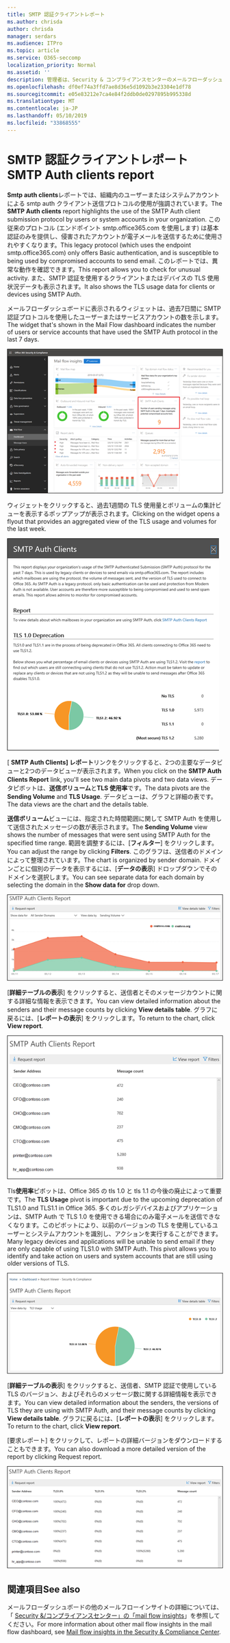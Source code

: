 ```yaml
---
title: SMTP 認証クライアントレポート
ms.author: chrisda
author: chrisda
manager: serdars
ms.audience: ITPro
ms.topic: article
ms.service: O365-seccomp
localization_priority: Normal
ms.assetid: ''
description: 管理者は、Security & コンプライアンスセンターのメールフローダッシュボードの SMTP Auth クライアントレポートについて学習できます。
ms.openlocfilehash: df0ef74a3ffd7ae8d36e5d1092b3e23304e1df78
ms.sourcegitcommit: e05e83212e7ca4e84f2ddb0de0297895b995338d
ms.translationtype: MT
ms.contentlocale: ja-JP
ms.lasthandoff: 05/10/2019
ms.locfileid: "33868555"
---
```

# <a name="smtp-auth-clients-report"></a><span data-ttu-id="3c90e-103">SMTP 認証クライアントレポート</span><span class="sxs-lookup"><span data-stu-id="3c90e-103">SMTP Auth clients report</span></span>

<span data-ttu-id="3c90e-104">**Smtp auth clients**レポートでは、組織内のユーザーまたはシステムアカウントによる smtp auth クライアント送信プロトコルの使用が強調されています。</span><span class="sxs-lookup"><span data-stu-id="3c90e-104">The **SMTP Auth clients** report highlights the use of the SMTP Auth client submission protocol by users or system accounts in your organization.</span></span> <span data-ttu-id="3c90e-105">この従来のプロトコル (エンドポイント smtp.office365.com を使用します) は基本認証のみを提供し、侵害されたアカウントが電子メールを送信するために使用されやすくなります。</span><span class="sxs-lookup"><span data-stu-id="3c90e-105">This legacy protocol (which uses the endpoint smtp.office365.com) only offers Basic authentication, and is susceptible to being used by compromised accounts to send email.</span></span>  <span data-ttu-id="3c90e-106">このレポートでは、異常な動作を確認できます。</span><span class="sxs-lookup"><span data-stu-id="3c90e-106">This report allows you to check for unusual activity.</span></span> <span data-ttu-id="3c90e-107">また、SMTP 認証を使用するクライアントまたはデバイスの TLS 使用状況データも表示されます。</span><span class="sxs-lookup"><span data-stu-id="3c90e-107">It also shows the TLS usage data for clients or devices using SMTP Auth.</span></span>

<span data-ttu-id="3c90e-108">メールフローダッシュボードに表示されるウィジェットは、過去7日間に SMTP 認証プロトコルを使用したユーザーまたはサービスアカウントの数を示します。</span><span class="sxs-lookup"><span data-stu-id="3c90e-108">The widget that's shown in the Mail Flow dashboard indicates the number of users or service accounts that have used the SMTP Auth protocol in the last 7 days.</span></span>

![セキュリティ & コンプライアンスセンターのメールフローダッシュボードにある SMTP 認証クライアントのレポート](media/smtp-auth-clients-report-selected.png)

<span data-ttu-id="3c90e-110">ウィジェットをクリックすると、過去1週間の TLS 使用量とボリュームの集計ビューを表示するポップアップが表示されます。</span><span class="sxs-lookup"><span data-stu-id="3c90e-110">Clicking on the widget opens a flyout that provides an aggregated view of the TLS usage and volumes for the last week.</span></span>

![SMTP Auth clients レポートのポップアップ](media/smtp-auth-clients-flyout.png)

<span data-ttu-id="3c90e-112">[ **SMTP Auth Clients] レポート**リンクをクリックすると、2つの主要なデータビューと2つのデータビューが表示されます。</span><span class="sxs-lookup"><span data-stu-id="3c90e-112">When you click on the **SMTP Auth Clients Report** link, you'll see two main data pivots and two data views.</span></span> <span data-ttu-id="3c90e-113">データピボットは、**送信ボリューム**と**TLS 使用率**です。</span><span class="sxs-lookup"><span data-stu-id="3c90e-113">The data pivots are the **Sending Volume** and **TLS Usage**.</span></span> <span data-ttu-id="3c90e-114">データビューは、グラフと詳細の表です。</span><span class="sxs-lookup"><span data-stu-id="3c90e-114">The data views are the chart and the details table.</span></span>

<span data-ttu-id="3c90e-115">**送信ボリューム**ビューには、指定された時間範囲に関して SMTP Auth を使用して送信されたメッセージの数が表示されます。</span><span class="sxs-lookup"><span data-stu-id="3c90e-115">The **Sending Volume** view shows the number of messages that were sent using SMTP Auth for the specified time range.</span></span> <span data-ttu-id="3c90e-116">範囲を調整するには、[**フィルター**] をクリックします。</span><span class="sxs-lookup"><span data-stu-id="3c90e-116">You can adjust the range by clicking **Filters**.</span></span> <span data-ttu-id="3c90e-117">このグラフは、送信者のドメインによって整理されています。</span><span class="sxs-lookup"><span data-stu-id="3c90e-117">The chart is organized by sender domain.</span></span> <span data-ttu-id="3c90e-118">ドメインごとに個別のデータを表示するには、[**データの表示**] ドロップダウンでそのドメインを選択します。</span><span class="sxs-lookup"><span data-stu-id="3c90e-118">You can see separate data for each domain by selecting the domain in the **Show data for** drop down.</span></span>

![SMTP Auth Clients レポートでのボリュームの送信](media/smtp-auth-clients-report-sending-volume.png)

<span data-ttu-id="3c90e-120">[**詳細テーブルの表示**] をクリックすると、送信者とそのメッセージカウントに関する詳細な情報を表示できます。</span><span class="sxs-lookup"><span data-stu-id="3c90e-120">You can view detailed information about the senders and their message counts by clicking **View details table**.</span></span> <span data-ttu-id="3c90e-121">グラフに戻るには、[**レポートの表示**] をクリックします。</span><span class="sxs-lookup"><span data-stu-id="3c90e-121">To return to the chart, click **View report**.</span></span>

![SMTP Auth Clients レポートでのボリューム送信の詳細表](media/smtp-auth-clients-report-details-sending-volume.png)

<span data-ttu-id="3c90e-123">Tls**使用率**ピボットは、Office 365 の tls 1.0 と tls 1.1 の今後の廃止によって重要です。</span><span class="sxs-lookup"><span data-stu-id="3c90e-123">The **TLS Usage** pivot is important due to the upcoming deprecation of TLS1.0 and TLS1.1 in Office 365.</span></span> <span data-ttu-id="3c90e-124">多くのレガシデバイスおよびアプリケーションは、SMTP Auth で TLS 1.0 を使用できる場合にのみ電子メールを送信できなくなります。このピボットにより、以前のバージョンの TLS を使用しているユーザーとシステムアカウントを識別し、アクションを実行することができます。</span><span class="sxs-lookup"><span data-stu-id="3c90e-124">Many legacy devices and applications will be unable to send email if they are only capable of using TLS1.0 with SMTP Auth. This pivot allows you to identify and take action on users and system accounts that are still using older versions of TLS.</span></span>

![SMTP Auth Clients レポートでの TLS の使用](media/smtp-auth-clients-report-tls-usage.png)

<span data-ttu-id="3c90e-126">[**詳細テーブルの表示**] をクリックすると、送信者、SMTP 認証で使用している TLS のバージョン、およびそれらのメッセージ数に関する詳細情報を表示できます。</span><span class="sxs-lookup"><span data-stu-id="3c90e-126">You can view detailed information about the senders, the versions of TLS they are using with SMTP Auth, and their message counts by clicking **View details table**.</span></span> <span data-ttu-id="3c90e-127">グラフに戻るには、[**レポートの表示**] をクリックします。</span><span class="sxs-lookup"><span data-stu-id="3c90e-127">To return to the chart, click **View report**.</span></span>

<span data-ttu-id="3c90e-128">[要求レポート] をクリックして、レポートの詳細バージョンをダウンロードすることもできます。</span><span class="sxs-lookup"><span data-stu-id="3c90e-128">You can also download a more detailed version of the report by clicking Request report.</span></span>

![SMTP Auth Clients レポートでの TLS 使用の詳細表](media/smtp-auth-clients-report-details-tls-usage.png)

## <a name="see-also"></a><span data-ttu-id="3c90e-130">関連項目</span><span class="sxs-lookup"><span data-stu-id="3c90e-130">See also</span></span>

<span data-ttu-id="3c90e-131">メールフローダッシュボードの他のメールフローインサイトの詳細については、「 [Security &/コンプライアンスセンター」の「mail flow insights](mail-flow-insights-v2.md)」を参照してください。</span><span class="sxs-lookup"><span data-stu-id="3c90e-131">For more information about other mail flow insights in the mail flow dashboard, see [Mail flow insights in the Security & Compliance Center](mail-flow-insights-v2.md).</span></span>
